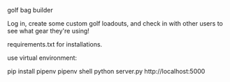 golf bag builder

Log in, create some custom golf loadouts, and check in with other users to see what gear they're using!

requirements.txt for installations.

use virtual environment:

pip install pipenv
pipenv shell
python server.py
http://localhost:5000

